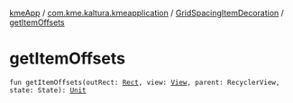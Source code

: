 [kmeApp](../../index.md) / [com.kme.kaltura.kmeapplication](../index.md) / [GridSpacingItemDecoration](index.md) / [getItemOffsets](./get-item-offsets.md)

# getItemOffsets

`fun getItemOffsets(outRect: `[`Rect`](https://developer.android.com/reference/android/graphics/Rect.html)`, view: `[`View`](https://developer.android.com/reference/android/view/View.html)`, parent: RecyclerView, state: State): `[`Unit`](https://kotlinlang.org/api/latest/jvm/stdlib/kotlin/-unit/index.html)